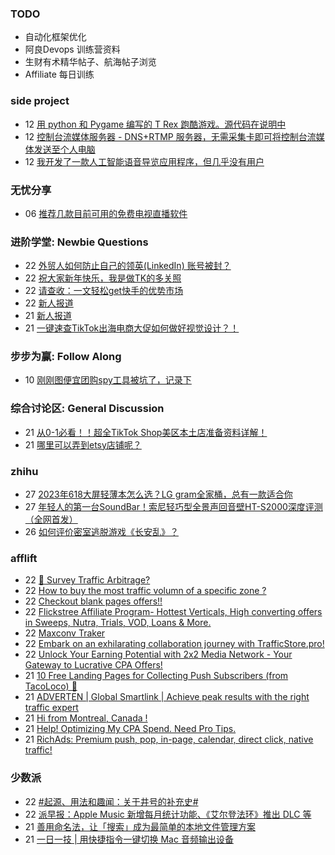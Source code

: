 ### TODO
-  自动化框架优化
-  阿良Devops 训练营资料
-  生财有术精华帖子、航海帖子浏览
-  Affiliate 每日训练

### side project
<!-- sideproject:START -->
-  12 [用 python 和 Pygame 编写的 T Rex 跑酷游戏。源代码在说明中](https://www.youtube.com/watch?v=pZySIXSelCA)
-  12 [控制台流媒体服务器 - DNS+RTMP 服务器，无需采集卡即可将控制台流媒体发送至个人电脑](https://github.com/Aioros/console-streaming-server)
-  12 [我开发了一款人工智能语音导览应用程序，但几乎没有用户](https://www.reddit.com/r/SideProject/comments/18gpp0e/ive_built_an_ai_audio_tour_app_but_have_almost_no/)<!-- sideproject:END -->


### 无忧分享
<!-- ruyo:START -->
-  06 [推荐几款目前可用的免费电视直播软件](https://51.ruyo.net/18608.html)<!-- ruyo:END -->

### 进阶学堂: Newbie Questions
<!-- advertcn1:START -->
-  22 [外贸人如何防止自己的领英&lpar;LinkedIn&rpar; 账号被封？](https://www.advertcn.com/thread-114073-1-1.html)
-  22 [祝大家新年快乐，我是做TK的多关照](https://www.advertcn.com/thread-114070-1-1.html)
-  22 [请查收：一文轻松get快手的优势市场](https://www.advertcn.com/thread-114066-1-1.html)
-  22 [新人报道](https://www.advertcn.com/thread-114061-1-1.html)
-  21 [新人报道](https://www.advertcn.com/thread-114053-1-1.html)
-  21 [一键速查TikTok出海电商大促如何做好视觉设计？！](https://www.advertcn.com/thread-114052-1-1.html)<!-- advertcn1:END -->

### 步步为赢: Follow Along
<!-- advertcn2:START -->
-  10 [刚刚图便宜团购spy工具被坑了，记录下](https://www.advertcn.com/thread-113954-1-1.html)<!-- advertcn2:END -->

### 综合讨论区: General Discussion
<!-- advertcn3:START -->
-  21 [从0-1必看！！超全TikTok Shop美区本土店准备资料详解！](https://www.advertcn.com/thread-114051-1-1.html)
-  21 [哪里可以弄到etsy店铺呢？](https://www.advertcn.com/thread-114050-1-1.html)<!-- advertcn3:END -->


### zhihu
<!-- zhihu:START -->
-  27 [2023年618大屏轻薄本怎么选？LG gram全家桶，总有一款适合你](http://zhuanlan.zhihu.com/p/632641888?utm_campaign=rss&utm_medium=rss&utm_source=rss&utm_content=title)
-  27 [年轻人的第一台SoundBar！索尼轻巧型全景声回音壁HT-S2000深度评测（全网首发）](http://zhuanlan.zhihu.com/p/630990296?utm_campaign=rss&utm_medium=rss&utm_source=rss&utm_content=title)
-  26 [如何评价密室逃脱游戏《长安乱》？](http://www.zhihu.com/question/563950552/answer/3045961312?utm_campaign=rss&utm_medium=rss&utm_source=rss&utm_content=title)<!-- zhihu:END -->

### afflift
<!-- afflift:START -->
-  22 [🚦 Survey Traffic Arbitrage?](https://afflift.com/f/threads/%F0%9F%9A%A6-survey-traffic-arbitrage.12508/)
-  22 [How to buy the most traffic volumn of a specific zone ?](https://afflift.com/f/threads/how-to-buy-the-most-traffic-volumn-of-a-specific-zone.11778/)
-  22 [Checkout blank pages offers!!](https://afflift.com/f/threads/checkout-blank-pages-offers.12685/)
-  22 [Flickstree Affiliate Program- Hottest Verticals, High converting offers in Sweeps, Nutra, Trials, VOD, Loans &amp; More.](https://afflift.com/f/threads/flickstree-affiliate-program-hottest-verticals-high-converting-offers-in-sweeps-nutra-trials-vod-loans-more.12567/)
-  22 [Maxconv Traker](https://afflift.com/f/threads/maxconv-traker.12524/)
-  22 [Embark on an exhilarating collaboration journey with TrafficStore.pro!](https://afflift.com/f/threads/embark-on-an-exhilarating-collaboration-journey-with-trafficstore-pro.12220/)
-  22 [Unlock Your Earning Potential with 2x2 Media Network - Your Gateway to Lucrative CPA Offers!](https://afflift.com/f/threads/unlock-your-earning-potential-with-2x2-media-network-your-gateway-to-lucrative-cpa-offers.12303/)
-  21 [10 Free Landing Pages for Collecting Push Subscribers &lpar;from TacoLoco&rpar; 🔔](https://afflift.com/f/threads/10-free-landing-pages-for-collecting-push-subscribers-from-tacoloco-%F0%9F%94%94.12596/)
-  21 [ADVERTEN | Global Smartlink | Achieve peak results with the right traffic expert](https://afflift.com/f/threads/adverten-global-smartlink-achieve-peak-results-with-the-right-traffic-expert.7526/)
-  21 [Hi from Montreal, Canada !](https://afflift.com/f/threads/hi-from-montreal-canada.12498/)
-  21 [Help! Optimizing My CPA Spend. Need Pro Tips.](https://afflift.com/f/threads/help-optimizing-my-cpa-spend-need-pro-tips.12678/)
-  21 [RichAds: Premium push, pop, in-page, calendar, direct click, native traffic!](https://afflift.com/f/threads/richads-premium-push-pop-in-page-calendar-direct-click-native-traffic.991/)<!-- afflift:END -->

### 少数派
<!-- sspai:START -->
-  22 [#起源、用法和趣闻：关于井号的补充史#](https://sspai.com/post/86471)
-  22 [派早报：Apple Music 新增每月统计功能、《艾尔登法环》推出 DLC 等](https://sspai.com/post/86581)
-  21 [善用命名法，让「搜索」成为最简单的本地文件管理方案](https://sspai.com/post/86393)
-  21 [一日一技 | 用快捷指令一键切换 Mac 音频输出设备](https://sspai.com/post/86520)<!-- sspai:END -->
